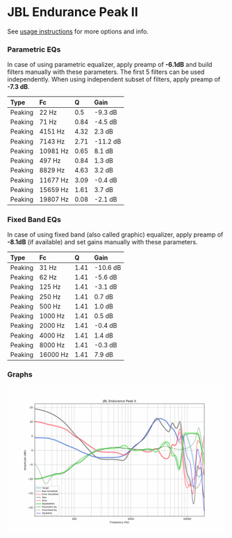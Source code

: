# JBL Endurance Peak II
See [usage instructions](https://github.com/jaakkopasanen/AutoEq#usage) for more options and info.

### Parametric EQs
In case of using parametric equalizer, apply preamp of **-6.1dB** and build filters manually
with these parameters. The first 5 filters can be used independently.
When using independent subset of filters, apply preamp of **-7.3 dB**.

| Type    | Fc       |    Q | Gain     |
|:--------|:---------|:-----|:---------|
| Peaking | 22 Hz    | 0.5  | -9.3 dB  |
| Peaking | 71 Hz    | 0.84 | -4.5 dB  |
| Peaking | 4151 Hz  | 4.32 | 2.3 dB   |
| Peaking | 7143 Hz  | 2.71 | -11.2 dB |
| Peaking | 10981 Hz | 0.65 | 8.1 dB   |
| Peaking | 497 Hz   | 0.84 | 1.3 dB   |
| Peaking | 8829 Hz  | 4.63 | 3.2 dB   |
| Peaking | 11677 Hz | 3.09 | -0.4 dB  |
| Peaking | 15659 Hz | 1.61 | 3.7 dB   |
| Peaking | 19807 Hz | 0.08 | -2.1 dB  |

### Fixed Band EQs
In case of using fixed band (also called graphic) equalizer, apply preamp of **-8.1dB**
(if available) and set gains manually with these parameters.

| Type    | Fc       |    Q | Gain     |
|:--------|:---------|:-----|:---------|
| Peaking | 31 Hz    | 1.41 | -10.6 dB |
| Peaking | 62 Hz    | 1.41 | -5.6 dB  |
| Peaking | 125 Hz   | 1.41 | -3.1 dB  |
| Peaking | 250 Hz   | 1.41 | 0.7 dB   |
| Peaking | 500 Hz   | 1.41 | 1.0 dB   |
| Peaking | 1000 Hz  | 1.41 | 0.5 dB   |
| Peaking | 2000 Hz  | 1.41 | -0.4 dB  |
| Peaking | 4000 Hz  | 1.41 | 1.4 dB   |
| Peaking | 8000 Hz  | 1.41 | -0.3 dB  |
| Peaking | 16000 Hz | 1.41 | 7.9 dB   |

### Graphs
![](./JBL%20Endurance%20Peak%20II.png)